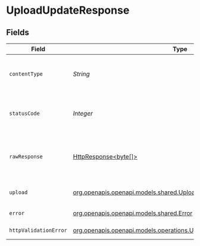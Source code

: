 # UploadUpdateResponse


## Fields

| Field                                                                                                                                | Type                                                                                                                                 | Required                                                                                                                             | Description                                                                                                                          |
| ------------------------------------------------------------------------------------------------------------------------------------ | ------------------------------------------------------------------------------------------------------------------------------------ | ------------------------------------------------------------------------------------------------------------------------------------ | ------------------------------------------------------------------------------------------------------------------------------------ |
| `contentType`                                                                                                                        | *String*                                                                                                                             | :heavy_check_mark:                                                                                                                   | HTTP response content type for this operation                                                                                        |
| `statusCode`                                                                                                                         | *Integer*                                                                                                                            | :heavy_check_mark:                                                                                                                   | HTTP response status code for this operation                                                                                         |
| `rawResponse`                                                                                                                        | [HttpResponse<byte[]>](https://docs.oracle.com/en/java/javase/11/docs/api/java.net.http/java/net/http/HttpResponse.html)             | :heavy_check_mark:                                                                                                                   | Raw HTTP response; suitable for custom response parsing                                                                              |
| `upload`                                                                                                                             | [org.openapis.openapi.models.shared.Upload](../../models/shared/Upload.md)                                                           | :heavy_minus_sign:                                                                                                                   | Returns an upload object                                                                                                             |
| `error`                                                                                                                              | [org.openapis.openapi.models.shared.Error](../../models/shared/Error.md)                                                             | :heavy_minus_sign:                                                                                                                   | Not Found Error                                                                                                                      |
| `httpValidationError`                                                                                                                | [org.openapis.openapi.models.operations.UploadUpdateHTTPValidationError](../../models/operations/UploadUpdateHTTPValidationError.md) | :heavy_minus_sign:                                                                                                                   | Validation Error                                                                                                                     |
